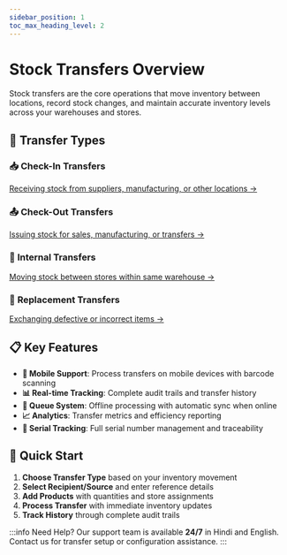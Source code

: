 ```yaml
---
sidebar_position: 1
toc_max_heading_level: 2
---
```


# Stock Transfers Overview

Stock transfers are the core operations that move inventory between locations, record stock changes, and maintain accurate inventory levels across your warehouses and stores.

## 🔄 **Transfer Types**

### 📥 **Check-In Transfers**

[Receiving stock from suppliers, manufacturing, or other locations →](check-in)

### 📤 **Check-Out Transfers**

[Issuing stock for sales, manufacturing, or transfers →](check-out)

### 🔄 **Internal Transfers**

[Moving stock between stores within same warehouse →](internal)

### 🔧 **Replacement Transfers**

[Exchanging defective or incorrect items →](replacements)

## 📋 **Key Features**

- **📱 Mobile Support**: Process transfers on mobile devices with barcode scanning
- **📊 Real-time Tracking**: Complete audit trails and transfer history
- **🔄 Queue System**: Offline processing with automatic sync when online
- **📈 Analytics**: Transfer metrics and efficiency reporting
- **🔢 Serial Tracking**: Full serial number management and traceability

## 🚀 **Quick Start**

1. **Choose Transfer Type** based on your inventory movement
2. **Select Recipient/Source** and enter reference details
3. **Add Products** with quantities and store assignments
4. **Process Transfer** with immediate inventory updates
5. **Track History** through complete audit trails

:::info Need Help?
Our support team is available **24/7** in Hindi and English. Contact us for transfer setup or configuration assistance.
:::
